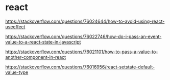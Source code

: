 # react

https://stackoverflow.com/questions/76024644/how-to-avoid-using-react-useeffect

https://stackoverflow.com/questions/76022746/how-do-i-pass-an-event-value-to-a-react-state-in-javascript

https://stackoverflow.com/questions/76021101/how-to-pass-a-value-to-another-component-in-react

https://stackoverflow.com/questions/76016956/react-setstate-default-value-type